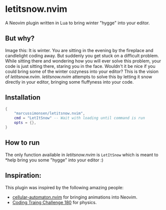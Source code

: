 # letitsnow.nvim

A Neovim plugin written in Lua to bring winter "hygge" into your editor.

## But why?

Image this:
It is winter.
You are sitting in the evening by the fireplace and candlelight coding away.
But suddenly you get stuck on a difficult problem.
While sitting there and wondering how you will ever solve this problem, your
code is just sitting there, staring you in the face.
Wouldn't it be nice if you could bring some of the winter cozyness into your
editor?
This is the vision of *letitsnow.nvim*.
*letitsnow.nvim* attempts to solve this by letting it snow directly in your
editor, bringing some fluffyness into your code.

## Installation

```lua
{
    "marcussimonsen/letitsnow.nvim",
    cmd = "LetItSnow" -- Wait with loading until command is run
    opts = {},
}
```

## How to run

The only function available in *letitsnow.nvim* is `LetItSnow` which is meant to
*help bring you some "hygge" into your editor :)

## Inspiration:

This plugin was inspired by the following amazing people:

- [cellular-automaton.nvim](https://github.com/Eandrju/cellular-automaton.nvim)
  for bringing animations into Neovim.
- [Coding Traing Challenge 180](https://www.youtube.com/watch?v=L4u7Zy_b868)
  for physics.
